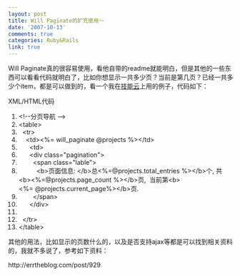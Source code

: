 ```yaml
---
layout: post
title: Will Paginate的扩充使用～
date: '2007-10-13'
comments: true
categories: Ruby&Rails
link: true
---
```

<p>Will Paginate真的很容易使用，看他自带的readme就能明白，但是其他的一些东西可以看看代码就明白了，比如你想显示一共多少页？当前是第几页？已经一共多少个item，都是可以做到的，看一个我在<a href="http://Will Paginate真的很容易使用，看他自带的readme就能明白，但是其他的一些东西可以看看代码就明白了，比如你想显示一共多少页？当前是第几页？已经一共多少个item，都是可以做到的，看一个我在技能云上用的例子，代码如下：">技能云</a>上用的例子，代码如下：</p>
<div class="codeText">
<div class="codeHead">XML/HTML代码</div>
<ol start="1" class="dp-xml">
    <li class="alt"><span><span class="comments">&lt;!--分页导航&nbsp;--&gt;</span><span>&nbsp;&nbsp;</span></span></li>
    <li class=""><span><span class="tag">&lt;</span><span class="tag-name">table</span><span class="tag">&gt;</span><span>&nbsp;&nbsp;</span></span></li>
    <li class="alt"><span>&nbsp;&nbsp;<span class="tag">&lt;</span><span class="tag-name">tr</span><span class="tag">&gt;</span><span>&nbsp;&nbsp;</span></span></li>
    <li class=""><span>&nbsp;&nbsp;&nbsp;&nbsp;<span class="tag">&lt;</span><span class="tag-name">td</span><span class="tag">&gt;</span><span class="tag">&lt;</span><span>%=&nbsp;will_paginate&nbsp;@projects&nbsp;%</span><span class="tag">&gt;</span><span class="tag">&lt;/</span><span class="tag-name">td</span><span class="tag">&gt;</span><span>&nbsp;&nbsp;</span></span></li>
    <li class="alt"><span>&nbsp;&nbsp;&nbsp;&nbsp;&nbsp;&nbsp;<span class="tag">&lt;</span><span class="tag-name">td</span><span class="tag">&gt;</span><span>&nbsp;&nbsp;</span></span></li>
    <li class=""><span>&nbsp;&nbsp;&nbsp;&nbsp;&nbsp;&nbsp;<span class="tag">&lt;</span><span class="tag-name">div</span><span>&nbsp;</span><span class="attribute">class</span><span>=</span><span class="attribute-value">&quot;pagination&quot;</span><span class="tag">&gt;</span><span>&nbsp;&nbsp;</span></span></li>
    <li class="alt"><span>&nbsp;&nbsp;&nbsp;&nbsp;&nbsp;&nbsp;&nbsp;&nbsp;<span class="tag">&lt;</span><span class="tag-name">span</span><span>&nbsp;</span><span class="attribute">class</span><span>=</span><span class="attribute-value">&quot;lable&quot;</span><span class="tag">&gt;</span><span>&nbsp;&nbsp;</span></span></li>
    <li class=""><span>&nbsp;&nbsp;&nbsp;&nbsp;&nbsp;&nbsp;&nbsp;&nbsp;&nbsp;&nbsp;<span class="tag">&lt;</span><span class="tag-name">b</span><span class="tag">&gt;</span><span>页面信息:&nbsp;</span><span class="tag">&lt;/</span><span class="tag-name">b</span><span class="tag">&gt;</span><span>总</span><span class="tag">&lt;</span><span>%=@projects.total_entries&nbsp;%</span><span class="tag">&gt;</span><span class="tag">&lt;/</span><span class="tag-name">b</span><span class="tag">&gt;</span><span>个,&nbsp;共</span><span class="tag">&lt;</span><span class="tag-name">b</span><span class="tag">&gt;</span><span class="tag">&lt;</span><span>%=@projects.page_count&nbsp;%</span><span class="tag">&gt;</span><span class="tag">&lt;/</span><span class="tag-name">b</span><span class="tag">&gt;</span><span>页,&nbsp;&nbsp;当前第</span><span class="tag">&lt;</span><span class="tag-name">b</span><span class="tag">&gt;</span><span class="tag">&lt;</span><span>%=&nbsp;@projects.current_page%</span><span class="tag">&gt;</span><span class="tag">&lt;/</span><span class="tag-name">b</span><span class="tag">&gt;</span><span>页.&nbsp;&nbsp;</span></span></li>
    <li class="alt"><span>&nbsp;&nbsp;&nbsp;&nbsp;&nbsp;&nbsp;&nbsp;&nbsp;<span class="tag">&lt;/</span><span class="tag-name">span</span><span class="tag">&gt;</span><span>&nbsp;&nbsp;</span></span></li>
    <li class=""><span>&nbsp;&nbsp;&nbsp;&nbsp;&nbsp;&nbsp;<span class="tag">&lt;/</span><span class="tag-name">div</span><span class="tag">&gt;</span><span>&nbsp;&nbsp;</span></span></li>
    <li class="alt"><span>&nbsp;&nbsp;&nbsp;&nbsp;&nbsp;&nbsp;</span></li>
    <li class=""><span>&nbsp;&nbsp;<span class="tag">&lt;/</span><span class="tag-name">tr</span><span class="tag">&gt;</span><span>&nbsp;&nbsp;</span></span></li>
    <li class="alt"><span><span class="tag">&lt;/</span><span class="tag-name">table</span><span class="tag">&gt;</span><span>&nbsp; <br />
    </span></span></li>
</ol>
</div>
<p>其他的用法，比如显示的页数什么的，以及是否支持ajax等都是可以找到相关资料的，我就不多说了，参考如下资料：</p>
<p>http://errtheblog.com/post/929</p>
